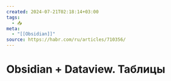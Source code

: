 ```yaml
---
created: 2024-07-21T02:18:14+03:00
tags:
  - 📥
meta:
  - "[[Obsidian]]"
source: https://habr.com/ru/articles/710356/
---
```


# Obsidian + Dataview. Таблицы

